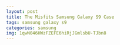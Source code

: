 ```yaml
---
layout: post
title: The Misfits Samsung Galaxy S9 Case
tags: samsung galaxy s9
categories: samsung
img: 1qwN046HWzFZEFE6hiRjJGmlsbU-TJbn8
---
```

